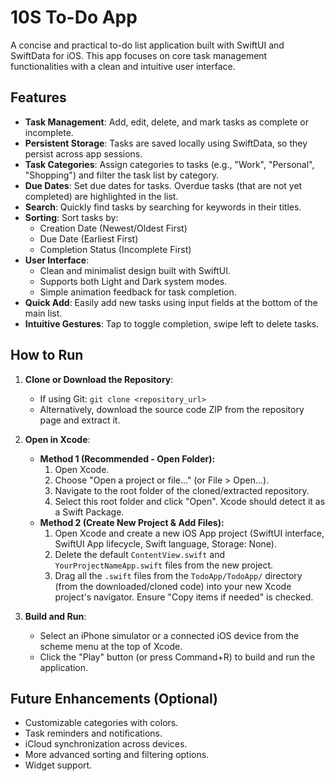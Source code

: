 # 10S To-Do App

A concise and practical to-do list application built with SwiftUI and SwiftData for iOS. This app focuses on core task management functionalities with a clean and intuitive user interface.

## Features

*   **Task Management**: Add, edit, delete, and mark tasks as complete or incomplete.
*   **Persistent Storage**: Tasks are saved locally using SwiftData, so they persist across app sessions.
*   **Task Categories**: Assign categories to tasks (e.g., "Work", "Personal", "Shopping") and filter the task list by category.
*   **Due Dates**: Set due dates for tasks. Overdue tasks (that are not yet completed) are highlighted in the list.
*   **Search**: Quickly find tasks by searching for keywords in their titles.
*   **Sorting**: Sort tasks by:
    *   Creation Date (Newest/Oldest First)
    *   Due Date (Earliest First)
    *   Completion Status (Incomplete First)
*   **User Interface**:
    *   Clean and minimalist design built with SwiftUI.
    *   Supports both Light and Dark system modes.
    *   Simple animation feedback for task completion.
*   **Quick Add**: Easily add new tasks using input fields at the bottom of the main list.
*   **Intuitive Gestures**: Tap to toggle completion, swipe left to delete tasks.

## How to Run

1.  **Clone or Download the Repository**:
    *   If using Git: `git clone <repository_url>`
    *   Alternatively, download the source code ZIP from the repository page and extract it.

2.  **Open in Xcode**:
    *   **Method 1 (Recommended - Open Folder):**
        1.  Open Xcode.
        2.  Choose "Open a project or file..." (or File > Open...).
        3.  Navigate to the root folder of the cloned/extracted repository.
        4.  Select this root folder and click "Open". Xcode should detect it as a Swift Package.
    *   **Method 2 (Create New Project & Add Files):**
        1.  Open Xcode and create a new iOS App project (SwiftUI interface, SwiftUI App lifecycle, Swift language, Storage: None).
        2.  Delete the default `ContentView.swift` and `YourProjectNameApp.swift` files from the new project.
        3.  Drag all the `.swift` files from the `TodoApp/TodoApp/` directory (from the downloaded/cloned code) into your new Xcode project's navigator. Ensure "Copy items if needed" is checked.

3.  **Build and Run**:
    *   Select an iPhone simulator or a connected iOS device from the scheme menu at the top of Xcode.
    *   Click the "Play" button (or press Command+R) to build and run the application.

## Future Enhancements (Optional)

*   Customizable categories with colors.
*   Task reminders and notifications.
*   iCloud synchronization across devices.
*   More advanced sorting and filtering options.
*   Widget support.
